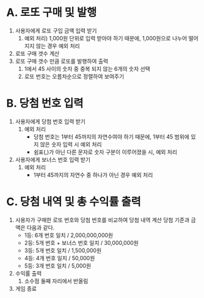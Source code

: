 # A. 로또 구매 및 발행
1. 사용자에게 로또 구입 금액 입력 받기
   1. 예외 처리) 1,000원 단위로 입력 받아야 하기 때문에, 1,000원으로 나누어 떨어지지 않는 경우 예외 처리
2. 로또 구매 갯수 계산
3. 로또 구매 갯수 만큼 로또를 발행하여 출력
   1. 1에서 45 사이의 숫자 중 중복 되지 않는 6개의 숫자 선택
   2. 로또 번호는 오름차순으로 정렬하여 보여주기
   
# B. 당첨 번호 입력
1. 사용자에게 당첨 번호 입력 받기
   1. 예외 처리
      - 당첨 번호는 1부터 45까지의 자연수여야 하기 때문에, 1부터 45 범위에 있지 않은 숫자 입력 시 예외 처리
      - 쉼표(,)가 아닌 다른 문자로 숫자 구분이 이루어졌을 시, 예외 처리
2. 사용자에게 보너스 번호 입력 받기
   1. 예외 처리
      - 1부터 45까지의 자연수 중 하나가 아닌 경우 예외 처리
  
# C. 당첨 내역 및 총 수익률 출력
1. 사용자가 구매한 로또 번호와 당첨 번호를 비교하여 당첨 내역 계산
    당첨 기준과 금액은 다음과 같다.
    - 1등: 6개 번호 일치 / 2,000,000,000원
    - 2등: 5개 번호 + 보너스 번호 일치 / 30,000,000원
    - 3등: 5개 번호 일치 / 1,500,000원
    - 4등: 4개 번호 일치 / 50,000원
    - 5등: 3개 번호 일치 / 5,000원
2. 수익률 출력
   1. 소수점 둘째 자리에서 반올림
3. 게임 종료